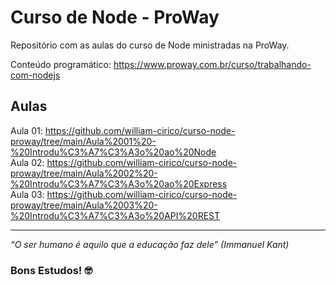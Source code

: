# Curso de Node - ProWay
Repositório com as aulas do curso de Node ministradas na ProWay.

Conteúdo programático: https://www.proway.com.br/curso/trabalhando-com-nodejs

## Aulas
Aula 01: https://github.com/william-cirico/curso-node-proway/tree/main/Aula%2001%20-%20Introdu%C3%A7%C3%A3o%20ao%20Node  
Aula 02: https://github.com/william-cirico/curso-node-proway/tree/main/Aula%2002%20-%20Introdu%C3%A7%C3%A3o%20ao%20Express  
Aula 03: https://github.com/william-cirico/curso-node-proway/tree/main/Aula%2003%20-%20Introdu%C3%A7%C3%A3o%20API%20REST
<hr />

*“O ser humano é aquilo que a educação faz dele” (Immanuel Kant)*

### Bons Estudos! 🤓
